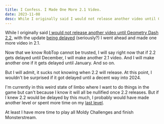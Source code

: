 ```yaml
---
title: I Confess. I Made One More 2.1 Video.
date: 2023-11-08
desc: While I originally said I would not release another video until Geometry Dash 2.2, with the update being delayed (seriously?) I went ahead and made one more video in 2.1.
---
```


While I originally said [I would not release another video until Geometry Dash 2.2](/my-final-2-1-video-is-out-now-what/), with the update [being delayed](https://www.dashword.net/posts/geometry-dash-2-2-release-date-delayed-until-november-2023/) (seriously?) I went ahead and made one more video in 2.1.

Now that we know RobTop cannot be trusted, I will say right now that if 2.2 gets delayed until December, I will make another 2.1 video. And I will make another one if it gets delayed until January. And so on.

But I will admit, it sucks not knowing when 2.2 will release. At this point, I wouldn't be surprised if it got delayed until a decent way into 2024.

I'm currently in this weird state of limbo where I want to do things in the game but can't because I know it will all be nullified once 2.2 releases. But if I knew 2.2 would be delayed by this much, I probably would have made another level or spent more time on my [last level](/my-final-2-1-level/).

At least I have more time to play all Moldy Challenges and finish Monsterstream.